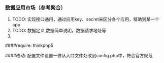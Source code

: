 ### 数据应用市场（参考聚合）

1. TODO: 实现接口通用，通过应用key、secret来区分各个应用，精确到某一个app
2. TODO: 数据定义,数据简单说明，数据请求地址等
3.

####require:
thinkphp5

####改动:
配置文件设置一律从入口文件处改到config.php中，符合官方规范